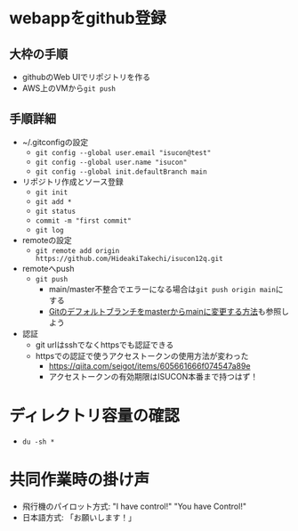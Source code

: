 # webappをgithub登録
## 大枠の手順
- githubのWeb UIでリポジトリを作る
- AWS上のVMから`git push`

## 手順詳細
- ~/.gitconfigの設定
  - `git config --global user.email "isucon@test"`
  - `git config --global user.name "isucon"`
  - `git config --global init.defaultBranch main`
- リポジトリ作成とソース登録
  - `git init`
  - `git add *`
  - `git status`
  - `commit -m "first commit"`
  - `git log`
- remoteの設定
  - `git remote add origin https://github.com/HideakiTakechi/isucon12q.git`
- remoteへpush
  - `git push`
    - main/master不整合でエラーになる場合は`git push origin main`にする
    - [Gitのデフォルトブランチをmasterからmainに変更する方法](https://qiita.com/fk_chang/items/a4839a595fef9a2c3724)も参照しよう
- 認証
  - git urlはsshでなくhttpsでも認証できる
  - httpsでの認証で使うアクセストークンの使用方法が変わった
    - https://qiita.com/seigot/items/605661666f074547a89e
    - アクセストークンの有効期限はISUCON本番まで持つはず！

# ディレクトリ容量の確認
- `du -sh *`

# 共同作業時の掛け声
- 飛行機のパイロット方式: "I have control!" "You have Control!"
- 日本語方式: 「お願いします！」

